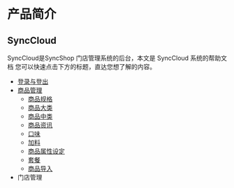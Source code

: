 # 产品简介

## SyncCloud

SyncCloud是SyncShop 门店管理系统的后台，本文是 SyncCloud 系统的帮助文档
您可以快速点击下方的标题，直达您想了解的内容。
* [登录与登出](chapter1.md)
* [商品管理](chapter2.md)
  * [商品规格](chapter2.1.md)
  * [商品大类](chapter2.2.md)
  * [商品中类](chapter2.3.md)
  * [商品资讯](chapter2.4.md)
  * [口味](chapter2.5.md)
  * [加料](chapter2.6.md)
  * [商品属性设定](chapter2.7.md)
  * [套餐](chapter2.8.md)
  * [商品导入](chapter2.9.md)
* 门店管理





